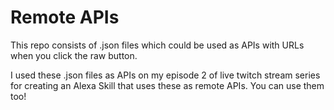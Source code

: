 # Remote APIs
This repo consists of .json files which could be used as APIs with URLs when you click the raw button. 

I used these .json files as APIs on my episode 2 of live twitch stream series for creating an Alexa Skill that uses these as remote APIs. You can use them too!


